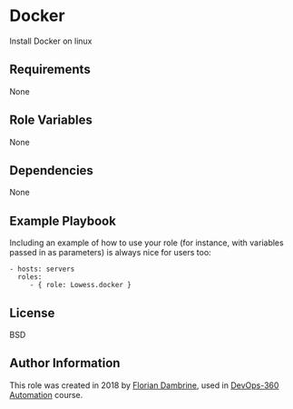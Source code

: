 Docker
=========

Install Docker on linux

Requirements
------------

None

Role Variables
--------------

None

Dependencies
------------

None

Example Playbook
----------------

Including an example of how to use your role (for instance, with variables passed in as parameters) is always nice for users too:

    - hosts: servers
      roles:
         - { role: Lowess.docker }

License
-------

BSD

Author Information
------------------

This role was created in 2018 by [Florian Dambrine](http://floriandambrine.com/), used in [DevOps-360 Automation](http://slides.com/floriandambrine/devops360) course.